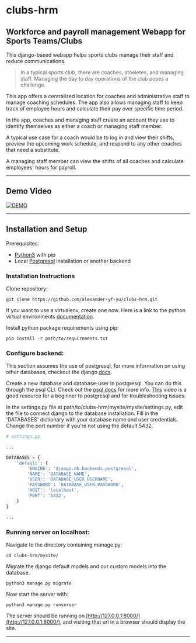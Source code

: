 # clubs-hrm

## Workforce and payroll management Webapp for Sports Teams/Clubs

This django-based webapp helps sports clubs manage their staff and reduce communications. 

> In a typical sports club, there are coaches, atheletes, and managing staff. Managing the day to day operations of the club poses a challenge. 

This app offers a centralized location for coaches and administrative staff to manage coaching schedules. The app also allows managing staff to keep track of employee hours and calculate their pay over specific time period.

In the app, coaches and managing staff create an account they use to identify themselves as either a coach or managing staff member.

A typical use case for a coach would be to log in and view their shifts, preview the upcoming work schedule, and respond to any other coaches that need a substitute.

A managing staff member can view the shifts of all coaches and calculate employees' hours for payroll. 
___

## Demo Video

[![DEMO](https://i9.ytimg.com/vi/S_uITy0Y_aQ/mq1.jpg?sqp=CLTbsPcF&rs=AOn4CLD6eFgmzMvAU2svp90NXspGMTbcUg)](https://www.youtube.com/watch?v=S_uITy0Y_aQ "Demo")

___
## Installation and Setup

Prerequisites:

+ [Python3](https://www.python.org/downloads/release/python-377/) with pip
+ Local [Postgresql](https://www.postgresql.org/download/) installation or another backend


### Installation Instructions

Clone repository:

    git clone https://github.com/alexander-yf-yu/clubs-hrm.git

If you want to use a virtualenv, create one now. Here is a link to the python virtual environments [documentation](http://dev.nodeca.com).

Install python package requirements using pip:
    
    pip install -r path/to/requirements.txt

### Configure backend:
This section assumes the use of postgresql, for more information on using other databases, checkout the django [docs](https://docs.djangoproject.com/en/3.0/ref/settings/#std:setting-DATABASES).

Create a new database and database-user in postgresql. You can do this through the psql CLI. Check out the [psql docs](https://www.postgresql.org/docs/12/app-psql.html) for more info. [This](https://www.youtube.com/watch?v=qw--VYLpxG4) video is a good resource for a beginner to postgresql and for troubleshooting issues.

In the settings.py file at path/to/clubs-hrm/mysite/mysite/settings.py, edit the file to connect django to the database installation. Fill in the 'DATABASES' dictionary with your database name and user credentials. Change the port number if you're not using the default 5432.


```python
# settings.py

...

DATABASES = {
    'default': {
        'ENGINE': 'django.db.backends.postgresql',
        'NAME': 'DATABASE_NAME',
        'USER': 'DATABASE_USER_USERNAME',
        'PASSWORD': 'DATABASE_USER_PASSWORD',
        'HOST': 'localhost',
        'PORT': '5432',
    }
}

...
```

### Running server on localhost:

Navigate to the directory containing manage.py:

    cd clubs-hrm/mysite/

Migrate the django default models and our custom models into the database.

    python3 manage.py migrate

Now start the server with:

    python3 manage.py runserver

The server should be running on [http://127.0.0.1:8000/](http://127.0.0.1:8000/), and visiting that url in a browser should display the site.

___








